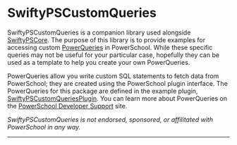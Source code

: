 # SwiftyPSCustomQueries

SwiftyPSCustomQueries is a companion library used alongside [SwiftyPSCore](https://github.com/NRCA/SwiftyPSCore). The purpose of this library is to provide examples for accessing custom [PowerQueries](https://support.powerschool.com/developer/#/page/powerqueries) in PowerSchool. While these specific queries may not be useful for your particular case, hopefully they can be used as a template to help you create your own PowerQueries.

PowerQueries allow you write custom SQL statements to fetch data from PowerSchool; they are created using the PowerSchool plugin interface. The PowerQueries for this package are defined in the example plugin, [SwiftyPSCustomQueriesPlugin](https://github.com/NRCA/SwiftyPSCustomQueriesPlugin). You can learn more about PowerQueries on the [PowerSchool Developer Support](https://support.powerschool.com/developer/#/page/powerqueries) site.

_SwiftyPSCustomQueries is not endorsed, sponsored, or affilitated with PowerSchool in any way._

***
